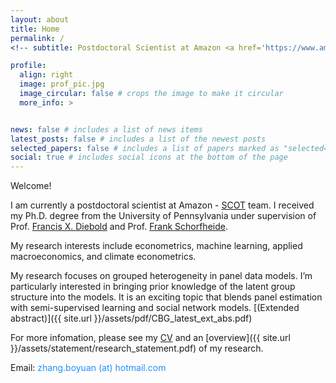 ```yaml
---
layout: about
title: Home
permalink: /
<!-- subtitle: Postdoctoral Scientist at Amazon <a href='https://www.amazon.jobs/en/teams/scot'>SCOT</a>. -->

profile:
  align: right
  image: prof_pic.jpg
  image_circular: false # crops the image to make it circular
  more_info: >


news: false # includes a list of news items
latest_posts: false # includes a list of the newest posts
selected_papers: false # includes a list of papers marked as "selected={true}"
social: true # includes social icons at the bottom of the page
---
```

Welcome!

I am currently a postdoctoral scientist at Amazon - <a href="https://www.amazon.jobs/en/teams/scot">SCOT</a> team. I received my Ph.D. degree from the University of Pennsylvania under supervision of Prof. <a href="https://www.sas.upenn.edu/~fdiebold/">Francis X. Diebold</a> and Prof. <a href="https://web.sas.upenn.edu/schorf/">Frank Schorfheide</a>.

My research interests include econometrics, machine learning, applied macroeconomics, and climate econometrics. 

My research focuses on grouped heterogeneity in panel data models. I’m particularly interested in bringing prior knowledge of the latent group structure into the models. It is an exciting topic that blends panel estimation with semi-supervised learning and social network models. [(Extended abstract)]({{ site.url }}/assets/pdf/CBG_latest_ext_abs.pdf)

For more infomation, please see my <a href="{{ site.cv_link | relative_url }}">CV</a> and an [overview]({{ site.url }}/assets/statement/research_statement.pdf) of my research.

<!-- For more infomation, please see my <a href="{{ site.cv_link | relative_url }}">CV</a> and an [overview]({{ site.url }}/assets/statement/research_statement.pdf) of my research. -->

Email: <font color="DodgerBlue">zhang.boyuan (at) hotmail.com</font>

<!-- Write your biography here. Tell the world about yourself. Link to your favorite [subreddit](http://reddit.com). You can put a picture in, too. The code is already in, just name your picture `prof_pic.jpg` and put it in the `img/` folder. -->

<!-- Put your address / P.O. box / other info right below your picture. You can also disable any of these elements by editing `profile` property of the YAML header of your `_pages/about.md`. Edit `_bibliography/papers.bib` and Jekyll will render your [publications page](/al-folio/publications/) automatically. -->

<!-- Link to your social media connections, too. This theme is set up to use [Font Awesome icons](https://fontawesome.com/) and [Academicons](https://jpswalsh.github.io/academicons/), like the ones below. Add your Facebook, Twitter, LinkedIn, Google Scholar, or just disable all of them. -->

